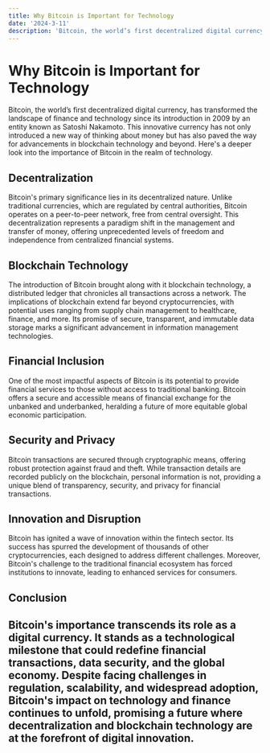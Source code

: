```yaml
---
title: Why Bitcoin is Important for Technology
date: '2024-3-11'
description: 'Bitcoin, the world’s first decentralized digital currency, has transformed the landscape of finance and technology since its introduction in 2009 by an entity known as Satoshi Nakamoto. Today March 11th 2024 it his a new ATH at $71k.'
---
```


# Why Bitcoin is Important for Technology

Bitcoin, the world’s first decentralized digital currency, has transformed the landscape of finance and technology since its introduction in 2009 by an entity known as Satoshi Nakamoto. This innovative currency has not only introduced a new way of thinking about money but has also paved the way for advancements in blockchain technology and beyond. Here's a deeper look into the importance of Bitcoin in the realm of technology.

## Decentralization

Bitcoin's primary significance lies in its decentralized nature. Unlike traditional currencies, which are regulated by central authorities, Bitcoin operates on a peer-to-peer network, free from central oversight. This decentralization represents a paradigm shift in the management and transfer of money, offering unprecedented levels of freedom and independence from centralized financial systems.

## Blockchain Technology

The introduction of Bitcoin brought along with it blockchain technology, a distributed ledger that chronicles all transactions across a network. The implications of blockchain extend far beyond cryptocurrencies, with potential uses ranging from supply chain management to healthcare, finance, and more. Its promise of secure, transparent, and immutable data storage marks a significant advancement in information management technologies.

## Financial Inclusion

One of the most impactful aspects of Bitcoin is its potential to provide financial services to those without access to traditional banking. Bitcoin offers a secure and accessible means of financial exchange for the unbanked and underbanked, heralding a future of more equitable global economic participation.

## Security and Privacy

Bitcoin transactions are secured through cryptographic means, offering robust protection against fraud and theft. While transaction details are recorded publicly on the blockchain, personal information is not, providing a unique blend of transparency, security, and privacy for financial transactions.

## Innovation and Disruption

Bitcoin has ignited a wave of innovation within the fintech sector. Its success has spurred the development of thousands of other cryptocurrencies, each designed to address different challenges. Moreover, Bitcoin's challenge to the traditional financial ecosystem has forced institutions to innovate, leading to enhanced services for consumers.

## Conclusion

Bitcoin's importance transcends its role as a digital currency. It stands as a technological milestone that could redefine financial transactions, data security, and the global economy. Despite facing challenges in regulation, scalability, and widespread adoption, Bitcoin's impact on technology and finance continues to unfold, promising a future where decentralization and blockchain technology are at the forefront of digital innovation.
---